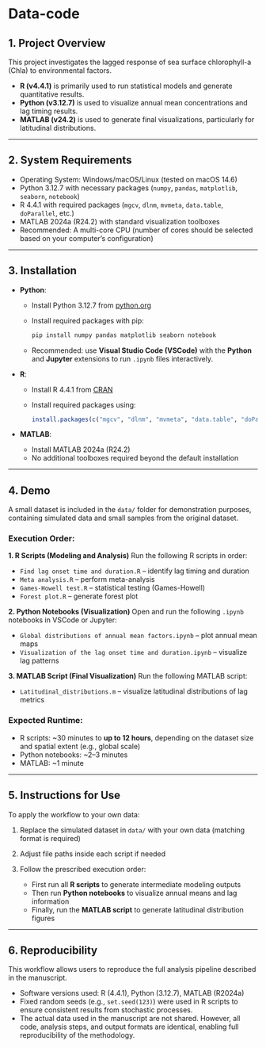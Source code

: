 # Data-code

## 1. Project Overview

This project investigates the lagged response of sea surface chlorophyll-a (Chla) to environmental factors.

* **R (v4.4.1)** is primarily used to run statistical models and generate quantitative results.
* **Python (v3.12.7)** is used to visualize annual mean concentrations and lag timing results.
* **MATLAB (v24.2)** is used to generate final visualizations, particularly for latitudinal distributions.

---

## 2. System Requirements

* Operating System: Windows/macOS/Linux (tested on macOS 14.6)
* Python 3.12.7 with necessary packages (`numpy`, `pandas`, `matplotlib`, `seaborn`, `notebook`)
* R 4.4.1 with required packages (`mgcv`, `dlnm`, `mvmeta`, `data.table`, `doParallel`, etc.)
* MATLAB 2024a (R24.2) with standard visualization toolboxes
* Recommended: A multi-core CPU (number of cores should be selected based on your computer’s configuration)

---

## 3. Installation

* **Python**:

  * Install Python 3.12.7 from [python.org](https://www.python.org)
  * Install required packages with pip:

    ```bash
    pip install numpy pandas matplotlib seaborn notebook
    ```
  * Recommended: use **Visual Studio Code (VSCode)** with the **Python** and **Jupyter** extensions to run `.ipynb` files interactively.

* **R**:

  * Install R 4.4.1 from [CRAN](https://cran.r-project.org)
  * Install required packages using:

    ```r
    install.packages(c("mgcv", "dlnm", "mvmeta", "data.table", "doParallel"))
    ```

* **MATLAB**:

  * Install MATLAB 2024a (R24.2)
  * No additional toolboxes required beyond the default installation

---

## 4. Demo

A small dataset is included in the `data/` folder for demonstration purposes, containing simulated data and small samples from the original dataset.

### Execution Order:

**1. R Scripts (Modeling and Analysis)**
Run the following R scripts in order:

* `Find lag onset time and duration.R` – identify lag timing and duration
* `Meta analysis.R` – perform meta-analysis
* `Games-Howell test.R` – statistical testing (Games-Howell)
* `Forest plot.R` – generate forest plot
  
**2. Python Notebooks (Visualization)**
Open and run the following `.ipynb` notebooks in VSCode or Jupyter:

* `Global distributions of annual mean factors.ipynb` – plot annual mean maps
* `Visualization of the lag onset time and duration.ipynb` – visualize lag patterns

**3. MATLAB Script (Final Visualization)**
Run the following MATLAB script:

* `Latitudinal_distributions.m` – visualize latitudinal distributions of lag metrics

### Expected Runtime:

* R scripts: \~30 minutes to **up to 12 hours**, depending on the dataset size and spatial extent (e.g., global scale)
* Python notebooks: \~2–3 minutes
* MATLAB: \~1 minute

---

## 5. Instructions for Use

To apply the workflow to your own data:

1. Replace the simulated dataset in `data/` with your own data (matching format is required)
2. Adjust file paths inside each script if needed
3. Follow the prescribed execution order:

   * First run all **R scripts** to generate intermediate modeling outputs
   * Then run **Python notebooks** to visualize annual means and lag information
   * Finally, run the **MATLAB script** to generate latitudinal distribution figures

---

## 6. Reproducibility

This workflow allows users to reproduce the full analysis pipeline described in the manuscript. 

* Software versions used: R (4.4.1), Python (3.12.7), MATLAB (R2024a)
* Fixed random seeds (e.g., `set.seed(123)`) were used in R scripts to ensure consistent results from stochastic processes.
* The actual data used in the manuscript are not shared. However, all code, analysis steps, and output formats are identical, enabling full reproducibility of the methodology.

